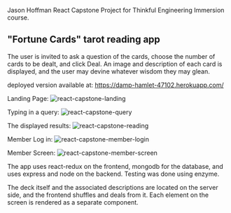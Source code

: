 Jason Hoffman React Capstone Project for Thinkful Engineering Immersion course.

## "Fortune Cards" tarot reading app

The user is invited to ask a question of the cards, choose the number of cards to be dealt, and click Deal.
An image and description of each card is displayed, and the user may devine whatever wisdom they may glean.


deployed version available at: 
https://damp-hamlet-47102.herokuapp.com/

Landing Page:
![react-capstone-landing](https://user-images.githubusercontent.com/42702189/52884666-7222a400-3123-11e9-8ff0-57e356c5ec26.png)

Typing in a query:
![react-capstone-query](https://user-images.githubusercontent.com/42702189/52884727-a39b6f80-3123-11e9-941e-fa9bd90b5859.png)

The displayed results:
![react-capstone-reading](https://user-images.githubusercontent.com/42702189/52884755-b615a900-3123-11e9-9022-e25ef114ac27.png)

Member Log in:
![react-capstone-member-login](https://user-images.githubusercontent.com/42702189/52884792-e0676680-3123-11e9-8481-67da49798583.png)

Member Screen:
![react-capstone-member-screen](https://user-images.githubusercontent.com/42702189/52884802-eb21fb80-3123-11e9-96da-6f0ae9b6e08e.png)


The app uses react-redux on the frontend, mongodb for the database, and uses express and node on the backend.
Testing was done using enzyme.

The deck itself and the associated descriptions are located on the server side, and the frontend shuffles and deals from it.
Each element on the screen is rendered as a separate component.
